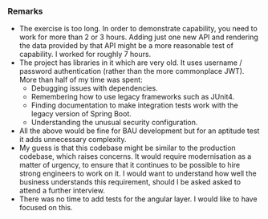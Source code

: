 ### Remarks

* The exercise is too long. In order to demonstrate capability, you need to work for more than 2 or 3 hours. Adding just one new API and rendering the data provided by that API might be a more reasonable test of capability. I worked for roughly 7 hours.
* The project has libraries in it which are very old. It uses username / password authentication (rather than the more commonplace JWT). More than half of my time was spent:
  * Debugging issues with dependencies.
  * Remembering how to use legacy frameworks such as JUnit4.
  * Finding documentation to make integration tests work with the legacy version of Spring Boot.
  * Understanding the unusual security configuration.
* All the above would be fine for BAU development but for an aptitude test it adds unnecessary complexity.
* My guess is that this codebase might be similar to the production codebase, which raises concerns. It would require modernisation as a matter of urgency, to ensure that it continues to be possible to hire strong engineers to work on it. I would want to understand how well the business understands this requirement, should I be asked asked to attend a further interview.
* There was no time to add tests for the angular layer. I would like to have focused on this.